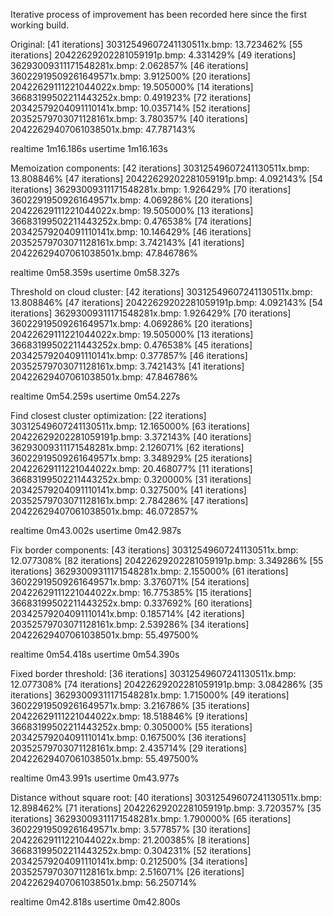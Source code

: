 Iterative process of improvement has been recorded here since the first working build.

Original:
[41 iterations] 30312549607241130511x.bmp: 13.723462%
[55 iterations] 20422629202281059191p.bmp: 4.331429%
[49 iterations] 36293009311171548281x.bmp: 2.062857%
[46 iterations] 36022919509261649571x.bmp: 3.912500%
[20 iterations] 20422629111221044022x.bmp: 19.505000%
[14 iterations] 36683199502211443252x.bmp: 0.491923%
[72 iterations] 20342579204091110141x.bmp: 10.035714%
[52 iterations] 20352579703071128161x.bmp: 3.780357%
[40 iterations] 20422629407061038501x.bmp: 47.787143%

realtime            1m16.186s
usertime            1m16.163s

Memoization components:
[42 iterations] 30312549607241130511x.bmp: 13.808846%
[47 iterations] 20422629202281059191p.bmp: 4.092143%
[54 iterations] 36293009311171548281x.bmp: 1.926429%
[70 iterations] 36022919509261649571x.bmp: 4.069286%
[20 iterations] 20422629111221044022x.bmp: 19.505000%
[13 iterations] 36683199502211443252x.bmp: 0.476538%
[74 iterations] 20342579204091110141x.bmp: 10.146429%
[46 iterations] 20352579703071128161x.bmp: 3.742143%
[41 iterations] 20422629407061038501x.bmp: 47.846786%

realtime            0m58.359s
usertime            0m58.327s

Threshold on cloud cluster:
[42 iterations] 30312549607241130511x.bmp: 13.808846%
[47 iterations] 20422629202281059191p.bmp: 4.092143%
[54 iterations] 36293009311171548281x.bmp: 1.926429%
[70 iterations] 36022919509261649571x.bmp: 4.069286%
[20 iterations] 20422629111221044022x.bmp: 19.505000%
[13 iterations] 36683199502211443252x.bmp: 0.476538%
[45 iterations] 20342579204091110141x.bmp: 0.377857%
[46 iterations] 20352579703071128161x.bmp: 3.742143%
[41 iterations] 20422629407061038501x.bmp: 47.846786%

realtime     0m54.259s
usertime     0m54.227s

Find closest cluster optimization:
[22 iterations] 30312549607241130511x.bmp: 12.165000%
[63 iterations] 20422629202281059191p.bmp: 3.372143%
[40 iterations] 36293009311171548281x.bmp: 2.126071%
[62 iterations] 36022919509261649571x.bmp: 3.348929%
[25 iterations] 20422629111221044022x.bmp: 20.468077%
[11 iterations] 36683199502211443252x.bmp: 0.320000%
[31 iterations] 20342579204091110141x.bmp: 0.327500%
[41 iterations] 20352579703071128161x.bmp: 2.784286%
[47 iterations] 20422629407061038501x.bmp: 46.072857%

realtime            0m43.002s
usertime            0m42.987s

Fix border components:
[43 iterations] 30312549607241130511x.bmp: 12.077308%
[82 iterations] 20422629202281059191p.bmp: 3.349286%
[55 iterations] 36293009311171548281x.bmp: 2.155000%
[61 iterations] 36022919509261649571x.bmp: 3.376071%
[54 iterations] 20422629111221044022x.bmp: 16.775385%
[15 iterations] 36683199502211443252x.bmp: 0.337692%
[60 iterations] 20342579204091110141x.bmp: 0.185714%
[42 iterations] 20352579703071128161x.bmp: 2.539286%
[34 iterations] 20422629407061038501x.bmp: 55.497500%

realtime            0m54.418s
usertime            0m54.390s

Fixed border threshold:
[36 iterations] 30312549607241130511x.bmp: 12.077308%
[74 iterations] 20422629202281059191p.bmp: 3.084286%
[35 iterations] 36293009311171548281x.bmp: 1.715000%
[49 iterations] 36022919509261649571x.bmp: 3.216786%
[35 iterations] 20422629111221044022x.bmp: 18.518846%
[9 iterations] 36683199502211443252x.bmp: 0.305000%
[55 iterations] 20342579204091110141x.bmp: 0.167500%
[36 iterations] 20352579703071128161x.bmp: 2.435714%
[29 iterations] 20422629407061038501x.bmp: 55.497500%

realtime            0m43.991s
usertime            0m43.977s

Distance without square root:
[40 iterations] 30312549607241130511x.bmp: 12.898462%
[71 iterations] 20422629202281059191p.bmp: 3.720357%
[35 iterations] 36293009311171548281x.bmp: 1.790000%
[65 iterations] 36022919509261649571x.bmp: 3.577857%
[30 iterations] 20422629111221044022x.bmp: 21.200385%
[8 iterations] 36683199502211443252x.bmp: 0.304231%
[52 iterations] 20342579204091110141x.bmp: 0.212500%
[34 iterations] 20352579703071128161x.bmp: 2.516071%
[26 iterations] 20422629407061038501x.bmp: 56.250714%

realtime            0m42.818s
usertime            0m42.800s
